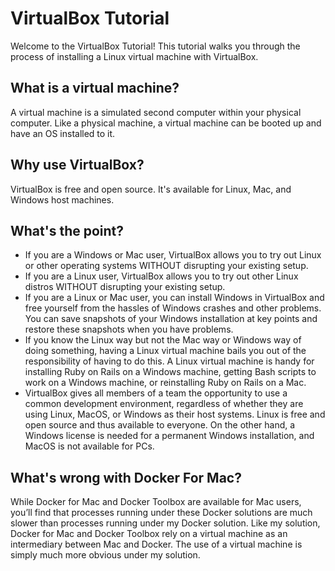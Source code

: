 # VirtualBox Tutorial

Welcome to the VirtualBox Tutorial!  This tutorial walks you through the process of installing a Linux virtual machine with VirtualBox.

## What is a virtual machine?
A virtual machine is a simulated second computer within your physical computer.  Like a physical machine, a virtual machine can be booted up and have an OS installed to it.

## Why use VirtualBox?
VirtualBox is free and open source.  It's available for Linux, Mac, and Windows host machines.

## What's the point?
* If you are a Windows or Mac user, VirtualBox allows you to try out Linux or other operating systems WITHOUT disrupting your existing setup.
* If you are a Linux user, VirtualBox allows you to try out other Linux distros WITHOUT disrupting your existing setup.
* If you are a Linux or Mac user, you can install Windows in VirtualBox and free yourself from the hassles of Windows crashes and other problems.  You can save snapshots of your Windows installation at key points and restore these snapshots when you have problems.
* If you know the Linux way but not the Mac way or Windows way of doing something, having a Linux virtual machine bails you out of the responsibility of having to do this.  A Linux virtual machine is handy for installing Ruby on Rails on a Windows machine, getting Bash scripts to work on a Windows machine, or reinstalling Ruby on Rails on a Mac.
* VirtualBox gives all members of a team the opportunity to use a common development environment, regardless of whether they are using Linux, MacOS, or Windows as their host systems.  Linux is free and open source and thus available to everyone.  On the other hand, a Windows license is needed for a permanent Windows installation, and MacOS is not available for PCs.

## What's wrong with Docker For Mac?
While Docker for Mac and Docker Toolbox are available for Mac users, you’ll find that processes running under these Docker solutions are much slower than processes running under my Docker solution. Like my solution, Docker for Mac and Docker Toolbox rely on a virtual machine as an intermediary between Mac and Docker. The use of a virtual machine is simply much more obvious under my solution.
